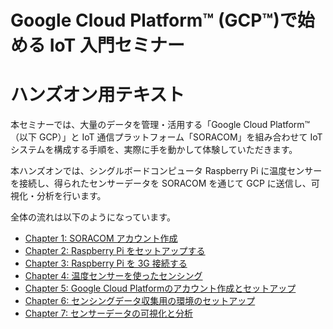 # Google Cloud Platform™ (GCP™)で始める IoT 入門セミナー

# ハンズオン用テキスト

本セミナーでは、大量のデータを管理・活用する「Google Cloud Platform™（以下 GCP）」と IoT 通信プラットフォーム「SORACOM」を組み合わせて IoT システムを構成する手順を、実際に手を動かして体験していただきます。

本ハンズオンでは、シングルボードコンピュータ Raspberry Pi に温度センサーを接続し、得られたセンサーデータを SORACOM を通じて GCP に送信し、可視化・分析を行います。

全体の流れは以下のようになっています。

- [Chapter 1: SORACOM アカウント作成](chapter-1.md)
- [Chapter 2: Raspberry Pi をセットアップする](chapter-2.md)
- [Chapter 3: Raspberry Pi を 3G 接続する](chapter-3.md)
- [Chapter 4: 温度センサーを使ったセンシング](chapter-4.md)
- [Chapter 5: Google Cloud Platformのアカウント作成とセットアップ](chapter-5.md)
- [Chapter 6: センシングデータ収集用の環境のセットアップ](chapter-6.md)
- [Chapter 7: センサーデータの可視化と分析](chapter-7.md)
